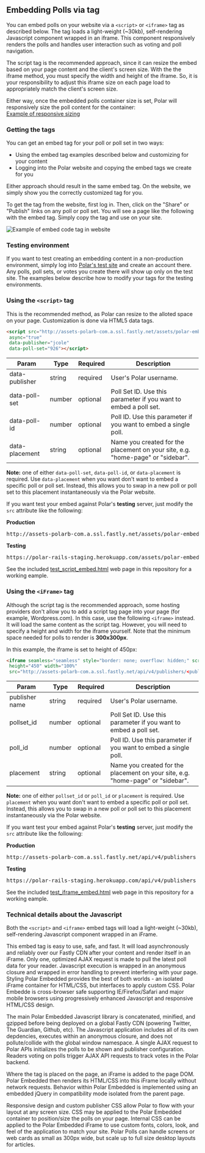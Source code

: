 ## Embedding Polls via tag

You can embed polls on your website via a `<script>` or `<iframe>` tag as described below.  The tag loads a light-weight (~30kb), self-rendering Javascript component wrapped in an iframe.  This component responsively renders the polls and handles user interaction such as voting and poll navigation. 

The script tag is the recommended approach, since it can resize the embed based on your page content and the client's screen size.  With the the iframe method, you must specify the width and height of the iframe.  So, it is your responsibility to adjust this iframe size on each page load to appropriately match the client's screen size.

Either way, once the embedded polls container size is set, Polar will responsively size the poll content for the container: <br />
[Example of responsive sizing](http://polarb.com/publishers/poll_sets/926/preview)

### Getting the tags

You can get an embed tag for your poll or poll set in two ways:  

* Using the embed tag examples described below and customizing for your content
* Logging into the Polar website and copying the embed tags we create for you

Either approach should result in the same embed tag.  On the website, we simply show you the correctly customized tag for you.

To get the tag from the website, first log in.  Then, click on the "Share" or "Publish" links on any poll or poll set.  You will see a page like the following with the embed tag.  Simply copy the tag and use on your site.

![Example of embed code tag in website](https://polar-production-web-assets.s3.amazonaws.com/api-docs/embed-code-example.png)

### Testing environment

If you want to test creating an embedding content in a non-production environment, simply log into [Polar's test site](https://polar-rails-staging.herokuapp.com/join) and create an account there.  Any polls, poll sets, or votes you create there will show up only on the test site.  The examples below describe how to modify your tags for the testing environments.

### Using the `<script>` tag

This is the recommended method, as Polar can resize to the alloted space on your page.  Customization is done via HTML5 data tags.  

```HTML
<script src="http://assets-polarb-com.a.ssl.fastly.net/assets/polar-embedded.js" 
 async="true" 
 data-publisher="jcole"
 data-poll-set="926"></script>
```

Param | Type | Required | Description
-----|------|----------|--------------
data-publisher| string | required | User's Polar username.
data-poll-set | number | optional | Poll Set ID.  Use this parameter if you want to embed a poll set.
data-poll-id | number | optional | Poll ID. Use this parameter if you want to embed a single poll.
data-placement | string | optional | Name you created for the placement on your site, e.g. "home-page" or "sidebar".

**Note:** one of either `data-poll-set`, `data-poll-id`, or `data-placement` is required.  Use `data-placement` when you want don't want to embed a specific poll or poll set.  Instead, this allows you to swap in a new poll or poll set to this placement instantaneously via the Polar website.

If you want test your embed against Polar's **testing** server, just modify the `src` attribute like the following:

**Production** <br />
<pre>
http://assets-polarb-com.a.ssl.fastly.net/assets/polar-embedded.js
</pre>

**Testing** <br />
<pre>
https://polar-rails-staging.herokuapp.com/assets/polar-embedded.js
</pre>
  
See the included [test\_script\_embed.html](test_script_embed.html) web page in this repository for a working eample.

### Using the `<iFrame>` tag

Although the script tag is the recommended approach, some hosting providers don't allow you to add a script tag page into your page (for example, Wordpress.com).  In this case, use the following `<iframe>` instead.  It will load the same content as the script tag.  However, you will need to specify a height and width for the iframe yourself.  Note that the minimum space needed for polls to render is **300x300px**.

In this example, the iframe is set to height of 450px:

```HTML
<iframe seamless="seamless" style="border: none; overflow: hidden;" scrolling="no"
 height="450" width="100%" 
 src="http://assets-polarb-com.a.ssl.fastly.net/api/v4/publishers/<publisher name>/embedded_polls/iframe?pollset_id=<poll set ID>"></iframe>
```

Param | Type | Required | Description
-----|------|----------|--------------
publisher name | string | required | User's Polar username.
pollset_id | number | optional | Poll Set ID.  Use this parameter if you want to embed a poll set.
poll_id | number | optional | Poll ID. Use this parameter if you want to embed a single poll.
placement | string | optional | Name you created for the placement on your site, e.g. "home-page" or "sidebar".

**Note:** one of either `pollset_id` or `poll_id` or `placement` is required.  Use `placement` when you want don't want to embed a specific poll or poll set.  Instead, this allows you to swap in a new poll or poll set to this placement instantaneously via the Polar website.

If you want test your embed against Polar's **testing** server, just modify the `src` attribute like the following:

**Production** <br />
<pre>
http://assets-polarb-com.a.ssl.fastly.net/api/v4/publishers
</pre>

**Testing** <br />
<pre>
https://polar-rails-staging.herokuapp.com/api/v4/publishers
</pre>

See the included [test\_iframe\_embed.html](test_iframe_embed.html) web page in this repository for a working eample.

### <a name="techdetails"></a> Technical details about the Javascript

Both the `<script>` and `<iframe>` embed tags will load a light-weight (~30kb), self-rendering Javascript component wrapped in an iFrame.

This embed tag is easy to use, safe, and fast.  It will load asynchronously and reliably over our Fastly CDN after your content and render itself in an iFrame.  Only one, optimized AJAX request is made to pull the latest poll data for your reader.  Javascript execution is wrapped in an anonymous closure and wrapped in error handling to prevent interfering with your page.  Styling Polar Embedded provides the best of both worlds - an isolated iFrame container for HTML/CSS, but interfaces to apply custom CSS. Polar Embedde is cross-browser safe supporting IE/Firefox/Safari and major mobile browsers using progressively enhanced Javascript and responsive HTML/CSS design.

The main Polar Embedded Javascript library is concatenated, minified, and gzipped before being deployed on a global Fastly CDN (powering Twitter, The Guardian, Github, etc).  The Javascript application includes all of its own depdencies, executes within an anonymous closure, and does not pollute/collide with the global window namespace.  A single AJAX request to Polar APIs initializes the polls to be shown and publisher configuration. Readers voting on polls trigger AJAX API requests to track votes in the Polar backend.

Where the tag is placed on the page, an iFrame is added to the page DOM.  Polar Embedded then renders its HTML/CSS into this iFrame locally without network requests.  Behavior within Polar Embedded is implemented using an embedded jQuery in compatibility mode isolated from the parent page. 

Responsive design and custom publisher CSS allow Polar to flow with your layout at any screen size.  CSS may be applied to the Polar Embedded container to position/size the polls on your page.  Internal CSS can be applied to the Polar Embedded iFrame to use custom fonts, colors, look, and feel of the application to match your site.  Polar Polls can handle screens or web cards as small as 300px wide, but scale up to full size desktop layouts for articles.
